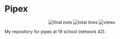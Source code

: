 #	Pipex
<p align="center">
<img alt="final note" src="https://img.shields.io/badge/final%20note-N%2FA-orange">
<img alt="total lines" src="https://img.shields.io/tokei/lines/github/COUNFOUZZ/19-Pipex?style=flat">
<img alt="views" src="https://hits.seeyoufarm.com/api/count/incr/badge.svg?url=https%3A%2F%2Fgithub.com%2FCOUNFOUZZ%2F19-pipex.git&count_bg=%231A83C2&title_bg=%23555555&icon=&icon_color=%23E7E7E7&title=views&edge_flat=false">
</p>

My repository for pipex at 19 school (network 42).
